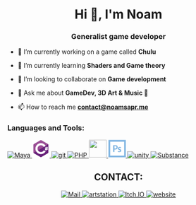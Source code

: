 <h1 align="center">Hi 👋, I'm Noam</h1>
<h3 align="center">Generalist game developer</h3>

- 🔭 I’m currently working on a game called **Chulu**

- 🌱 I’m currently learning **Shaders and Game theory**

- 👯 I’m looking to collaborate on **Game development**

- 💬 Ask me about **GameDev, 3D Art & Music 🎸**

- 📫 How to reach me **contact@noamsapr.me**


<h3 align="left">Languages and Tools:</h3>
<p align="left"> <a href="https://autodesk.com/maya/" target="_blank"> <img src="https://i.pinimg.com/originals/4a/bf/51/4abf5146283e1609eeeae16335666564.png" alt="Maya" width="40" height="40"/> </a> <a href="https://www.w3schools.com/cs/" target="_blank"> <img src="https://raw.githubusercontent.com/devicons/devicon/master/icons/csharp/csharp-original.svg" alt="csharp" width="40" height="40"/> </a> <a href="https://git-scm.com/" target="_blank"> <img src="https://www.vectorlogo.zone/logos/git-scm/git-scm-icon.svg" alt="git" width="40" height="40"/> </a> <a href="https://www.php.net" target="_blank"> <img src="https://upload.wikimedia.org/wikipedia/commons/2/27/PHP-logo.svg" alt="PHP" width="40" height="40"/> </a> <a href="https://ubuntu.com" target="_blank"> <img src="https://assets.ubuntu.com/v1/29985a98-ubuntu-logo32.png" width="40" height="40"/> </a> <a href="https://www.photoshop.com/en" target="_blank"> <img src="https://raw.githubusercontent.com/devicons/devicon/master/icons/photoshop/photoshop-line.svg" alt="photoshop" width="40" height="40"/> </a> <a href="https://unity.com/" target="_blank"> <img src="https://www.vectorlogo.zone/logos/unity3d/unity3d-icon.svg" alt="unity" width="40" height="40"/> </a> <a href="https://substance3d.com/" target="_blank"> <img src="https://encrypted-tbn0.gstatic.com/images?q=tbn:ANd9GcTN16wJSlUdRRhV9q73Oc8aJD-wUjLMc0k0CQ&usqp=CAU" alt="Substance" width="40" height="40"/> </a> </p>
<h2 align="center">CONTACT:</h2>
<p align="center"> <a href="mailto:noam1sapir@gmail.com" target="_blank"> <img src="https://i.pinimg.com/originals/8f/c3/7b/8fc37b74b608a622588fbaa361485f32.png" alt="Mail" width="40" height="40"/> </a> <a href="https://www.artstation.com/noamsapir" target="_blank"> <img src="https://cdn.worldvectorlogo.com/logos/artstation-1.svg" alt="artstation" width="40" height="40"/> </a> <a href="https://noam3d.itch.io" target="_blank"> <img src="https://alternative.me/media/256/itch-io-icon-kng38d260rot6rj4-c.png" alt="Itch.IO" width="40" height="40"/</a>  <a href="https://noamsapir.me/" target="_blank"> <img src="[https://alternative.me/media/256/itch-io-icon-kng38d260rot6rj4-c.png](https://noamsapir.me/img/favicon.ico)" alt="website" width="40" height="40"/</a>   </p>
